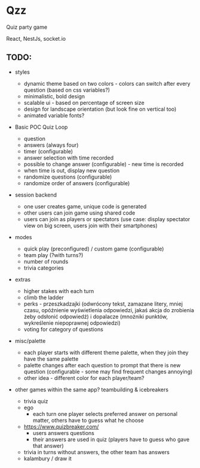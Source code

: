 # Qzz

Quiz party game

React, NestJs, socket.io

## TODO:

- styles
  - dynamic theme based on two colors - colors can switch after every question (based on css variables?)
  - minimalistic, bold design
  - scalable ui - based on percentage of screen size
  - design for landscape orientation (but look fine on vertical too)
  - animated variable fonts?
- Basic POC Quiz Loop
  - question
  - answers (always four)
  - timer (configurable)
  - answer selection with time recorded
  - possible to change answer (configurable) - new time is recorded
  - when time is out, display new question
  - randomize questions (configurable)
  - randomize order of answers (configurable)
- session backend
  - one user creates game, unique code is generated
  - other users can join game using shared code
  - users can join as players or spectators (use case: display spectator view on big screen, users join with their smartphones)
- modes
  - quick play (preconfigured) / custom game (configurable)
  - team play (?with turns?)
  - number of rounds
  - trivia categories
- extras
  - higher stakes with each turn
  - climb the ladder
  - perks - przeszkadzajki (odwrócony tekst, zamazane litery, mniej czasu, opóźnienie wyświetlenia odpowiedzi, jakaś akcja do zrobienia żeby odsłonić odpowiedź) i dopalacze (mnożniki punktów, wykreślenie niepoprawnej odpowiedzi)
  - voting for category of questions
- misc/palette
  - each player starts with different theme palette, when they join they have the same palette
  - palette changes after each question to prompt that there is new question (configurable - some may find frequent changes annoying)
  - other idea - different color for each player/team?

- other games within the same app? teambuilding & icebreakers
  - trivia quiz
  - ego
    - each turn one player selects preferred answer on personal matter, others have to guess what he choose
  - https://www.quizbreaker.com/
    - users answers questions
    - their answers are used in quiz (players have to guess who gave that answer)
  - trivia in turns without answers, the other team has answers
  - kalambury / draw it